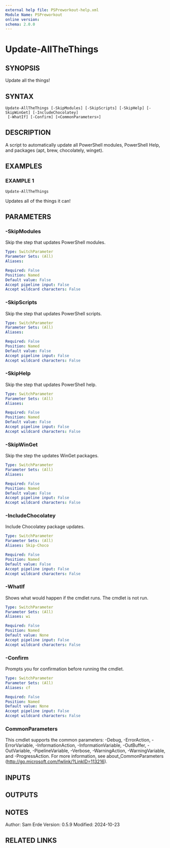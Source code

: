 ```yaml
---
external help file: PSPreworkout-help.xml
Module Name: PSPreworkout
online version:
schema: 2.0.0
---
```


# Update-AllTheThings

## SYNOPSIS
Update all the things!

## SYNTAX

```
Update-AllTheThings [-SkipModules] [-SkipScripts] [-SkipHelp] [-SkipWinGet] [-IncludeChocolatey]
 [-WhatIf] [-Confirm] [<CommonParameters>]
```

## DESCRIPTION
A script to automatically update all PowerShell modules, PowerShell Help, and packages (apt, brew, chocolately, winget).

## EXAMPLES

### EXAMPLE 1
```
Update-AllTheThings
```

Updates all of the things it can!

## PARAMETERS

### -SkipModules
Skip the step that updates PowerShell modules.

```yaml
Type: SwitchParameter
Parameter Sets: (All)
Aliases:

Required: False
Position: Named
Default value: False
Accept pipeline input: False
Accept wildcard characters: False
```

### -SkipScripts
Skip the step that updates PowerShell scripts.

```yaml
Type: SwitchParameter
Parameter Sets: (All)
Aliases:

Required: False
Position: Named
Default value: False
Accept pipeline input: False
Accept wildcard characters: False
```

### -SkipHelp
Skip the step that updates PowerShell help.

```yaml
Type: SwitchParameter
Parameter Sets: (All)
Aliases:

Required: False
Position: Named
Default value: False
Accept pipeline input: False
Accept wildcard characters: False
```

### -SkipWinGet
Skip the step the updates WinGet packages.

```yaml
Type: SwitchParameter
Parameter Sets: (All)
Aliases:

Required: False
Position: Named
Default value: False
Accept pipeline input: False
Accept wildcard characters: False
```

### -IncludeChocolatey
Include Chocolatey package updates.

```yaml
Type: SwitchParameter
Parameter Sets: (All)
Aliases: Skip-Choco

Required: False
Position: Named
Default value: False
Accept pipeline input: False
Accept wildcard characters: False
```

### -WhatIf
Shows what would happen if the cmdlet runs.
The cmdlet is not run.

```yaml
Type: SwitchParameter
Parameter Sets: (All)
Aliases: wi

Required: False
Position: Named
Default value: None
Accept pipeline input: False
Accept wildcard characters: False
```

### -Confirm
Prompts you for confirmation before running the cmdlet.

```yaml
Type: SwitchParameter
Parameter Sets: (All)
Aliases: cf

Required: False
Position: Named
Default value: None
Accept pipeline input: False
Accept wildcard characters: False
```

### CommonParameters
This cmdlet supports the common parameters: -Debug, -ErrorAction, -ErrorVariable, -InformationAction, -InformationVariable, -OutBuffer, -OutVariable, -PipelineVariable, -Verbose, -WarningAction, -WarningVariable, and -ProgressAction. 
For more information, see about_CommonParameters (http://go.microsoft.com/fwlink/?LinkID=113216).

## INPUTS

## OUTPUTS

## NOTES
Author: Sam Erde
Version: 0.5.9
Modified: 2024-10-23

## RELATED LINKS
